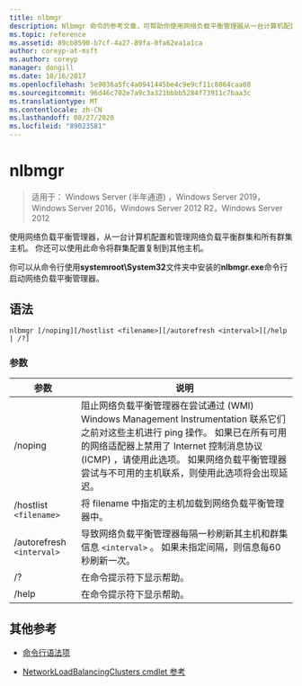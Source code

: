 ```yaml
---
title: nlbmgr
description: Nlbmgr 命令的参考文章，可帮助你使用网络负载平衡管理器从一台计算机配置和管理网络负载平衡群集和所有群集主机。
ms.topic: reference
ms.assetid: 89cb8590-b7cf-4a27-89fa-0fa62ea1a1ca
author: coreyp-at-msft
ms.author: coreyp
manager: dongill
ms.date: 10/16/2017
ms.openlocfilehash: 5e9036a5fc4a0941445be4c9e9cf11c8064caa08
ms.sourcegitcommit: 96d46c702e7a9c3a321bbbb5284f73911c7baa3c
ms.translationtype: MT
ms.contentlocale: zh-CN
ms.lasthandoff: 08/27/2020
ms.locfileid: "89023581"
---
```

# <a name="nlbmgr"></a>nlbmgr

> 适用于： Windows Server (半年通道) ，Windows Server 2019，Windows Server 2016，Windows Server 2012 R2，Windows Server 2012

使用网络负载平衡管理器，从一台计算机配置和管理网络负载平衡群集和所有群集主机。 你还可以使用此命令将群集配置复制到其他主机。

你可以从命令行使用**systemroot\System32**文件夹中安装的**nlbmgr.exe**命令行启动网络负载平衡管理器。

## <a name="syntax"></a>语法

```
nlbmgr [/noping][/hostlist <filename>][/autorefresh <interval>][/help | /?]
```

### <a name="parameters"></a>参数

| 参数 | 说明 |
| --------- | ----------- |
| /noping | 阻止网络负载平衡管理器在尝试通过 (WMI) Windows Management Instrumentation 联系它们之前对这些主机进行 ping 操作。 如果已在所有可用的网络适配器上禁用了 Internet 控制消息协议 (ICMP) ，请使用此选项。 如果网络负载平衡管理器尝试与不可用的主机联系，则使用此选项将会出现延迟。 |
| /hostlist `<filename>` | 将 filename 中指定的主机加载到网络负载平衡管理器中。 |
| /autorefresh `<interval>` | 导致网络负载平衡管理器每隔一秒刷新其主机和群集信息 `<interval>` 。 如果未指定间隔，则信息每60秒刷新一次。 |
| /? | 在命令提示符下显示帮助。 |
| /help | 在命令提示符下显示帮助。 |

## <a name="additional-references"></a>其他参考

- [命令行语法项](command-line-syntax-key.md)

- [NetworkLoadBalancingClusters cmdlet 参考](/powershell/module/networkloadbalancingclusters)
